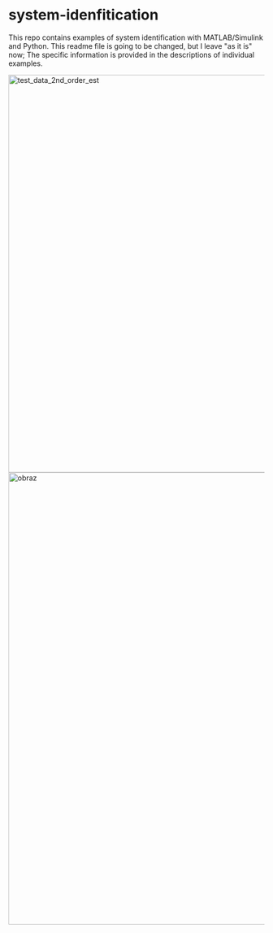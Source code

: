 # system-idenfitication
This repo contains examples of system identification with MATLAB/Simulink and Python. This readme file is going to be changed, but I leave "as it is" now; The specific information is provided in the descriptions of individual examples.

<img width="1135" height="783" alt="test_data_2nd_order_est" src="https://github.com/user-attachments/assets/9e03d81b-ec06-4ba2-aee2-bb8cbed4e196" />

<img width="1712" height="890" alt="obraz" src="https://github.com/user-attachments/assets/133eaad4-0c4b-41bd-a37a-356900c14224" />

